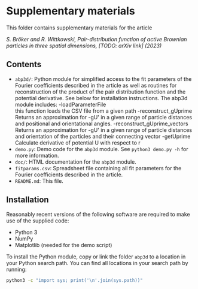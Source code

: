 Supplementary materials
=======================
This folder contains supplementary materials for the article

*S. Bröker and R. Wittkowski, Pair-distribution function of
active Brownian particles in three spatial dimensions, [TODO: arXiv link] (2023)*

Contents
--------
* `abp3d/`: Python module for simplified access to the fit parameters of the
Fourier coefficients described in the article as well as routines for
reconstruction of the product of the pair distribution function and the
potential derivative. See below for installation instructions.
The abp3d module includes:
-loadParameterFile         
    this function loads the CSV file from a given path
-reconstruct_gUprime
    Returns an approximation for -gU' in a given range of particle distances and
    positional and orientational angles.
-reconstruct_gUprime_vectors  
    Returns an approximation for -gU' in a given range of particle
    distances and orientation of the particles and their connecting vector
-getUprime
    Calculate derivative of potential U with respect to r                
* `demo.py`: Demo code for the `abp3d` module. See `python3 demo.py -h` for more
information.
* `doc/`: HTML documentation for the `abp3d` module.
* `fitparams.csv`: Spreadsheet file containing all fit parameters for the
Fourier coefficients described in the article.
* `README.md`: This file.

Installation
------------
Reasonably recent versions of the following software are required to make use of
the supplied code:
* Python 3
* NumPy
* Matplotlib (needed for the demo script)

To install the Python module, copy or link the folder `abp3d` to a location in
your Python search path. You can find all locations in your search path by
running:

```bash
python3 -c "import sys; print('\n'.join(sys.path))"
```
